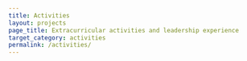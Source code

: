 ```yaml
---
title: Activities
layout: projects
page_title: Extracurricular activities and leadership experience
target_category: activities
permalink: /activities/
---
```

